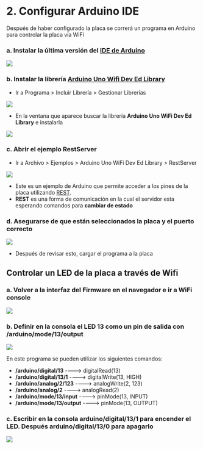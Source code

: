 # 2. Configurar Arduino IDE

Después de haber configurado la placa se correrá un programa en Arduino para controlar la placa vía WiFi

### a.  Instalar la última versión del [IDE de Arduino](https://www.arduino.cc/en/Main/Software)

![](../../.gitbook/assets/setup-64.png)

### b. Instalar la librería [Arduino Uno Wifi Dev Ed Library](https://github.com/arduino-libraries/UnoWiFi-Developer-Edition-Lib) 

* Ir a Programa &gt; Incluir Librería &gt; Gestionar Librerías

![](../../.gitbook/assets/setup-65.png)

* En la ventana que aparece buscar la librería **Arduino Uno WiFi Dev Ed Library** e instalarla

![](../../.gitbook/assets/setup-68.png)

### c.  Abrir el ejemplo RestServer 

* Ir a Archivo &gt; Ejemplos &gt; Arduino Uno WiFi Dev Ed Library &gt; RestServer

![](../../.gitbook/assets/setup-66.png)

* Este es un ejemplo de Arduino que permite acceder a los pines de la placa utilizando [REST](https://www.codecademy.com/articles/what-is-rest). 
* **REST** es una forma de comunicación en la cual el servidor esta esperando comandos para **cambiar de estado**

### d.  Asegurarse de que están seleccionados la placa y el puerto correcto

![](../../.gitbook/assets/setup-67.png)

* Después de revisar esto, cargar el programa a la placa

## Controlar un LED de la placa a través de Wifi

### a.  Volver a la interfaz del Firmware en el navegador e ir a WiFi console

![](../../.gitbook/assets/setup-69.png)

### b.  Definir en la consola el LED 13 como un pin de salida con /arduino/mode/13/output

![](../../.gitbook/assets/setup-70.png)

En este programa se pueden utilizar los siguientes comandos:

* **/arduino/digital/13** ----&gt; digitalRead\(13\)
* **/arduino/digital/13/1** ----&gt; digitalWrite\(13, HIGH\)
* **/arduino/analog/2/123** ----&gt; analogWrite\(2, 123\)
* **/arduino/analog/2** ----&gt; analogRead\(2\)
* **/arduino/mode/13/input** ----&gt; pinMode\(13, INPUT\)
* **/arduino/mode/13/output** ----&gt; pinMode\(13, OUTPUT\)

### c.  Escribir en la consola arduino/digital/13/1 para encender el LED. Después arduino/digital/13/0 para apagarlo

![](../../.gitbook/assets/setup-71.png)




